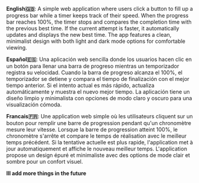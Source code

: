 **English🇬🇧**:
A simple web application where users click a button to fill up a progress bar while a timer keeps track of their speed. When the progress bar reaches 100%, the timer stops and compares the completion time with the previous best time. If the current attempt is faster, it automatically updates and displays the new best time. The app features a clean, minimalist design with both light and dark mode options for comfortable viewing.

**Español🇪🇸**:
Una aplicación web sencilla donde los usuarios hacen clic en un botón para llenar una barra de progreso mientras un temporizador registra su velocidad. Cuando la barra de progreso alcanza el 100%, el temporizador se detiene y compara el tiempo de finalización con el mejor tiempo anterior. Si el intento actual es más rápido, actualiza automáticamente y muestra el nuevo mejor tiempo. La aplicación tiene un diseño limpio y minimalista con opciones de modo claro y oscuro para una visualización cómoda.

**Francais🇫🇷**:
Une application web simple où les utilisateurs cliquent sur un bouton pour remplir une barre de progression pendant qu'un chronomètre mesure leur vitesse. Lorsque la barre de progression atteint 100%, le chronomètre s'arrête et compare le temps de réalisation avec le meilleur temps précédent. Si la tentative actuelle est plus rapide, l'application met à jour automatiquement et affiche le nouveau meilleur temps. L'application propose un design épuré et minimaliste avec des options de mode clair et sombre pour un confort visuel.


**Ill add more things in the future**
